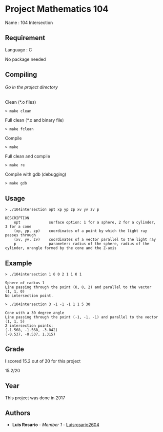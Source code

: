 # Project Mathematics 104

Name : 104 Intersection

## Requirement

Language : C

No package needed

## Compiling

###### Go in the project directory

Clean (*.o files)
```
> make clean
```

Full clean (*.o and binary file)
```
> make fclean
```

Compile
```
> make
```

Full clean and compile
```
> make re
```

Compile with gdb (debugging)
```
> make gdb
```

## Usage

```
> ./104intersection opt xp yp zp xv yv zv p 

DESCRIPTION
    opt             surface option: 1 for a sphere, 2 for a cylinder, 3 for a cone
    (xp, yp, zp)    coordinates of a point by which the light ray passes through
    (xv, yv, zv)    coordinates of a vector parallel to the light ray
    p               parameter: radius of the sphere, radius of the cylinder, orangle formed by the cone and the Z-axis
```

## Example

```
> ./104intersection 1 0 0 2 1 1 0 1

Sphere of radius 1
Line passing through the point (0, 0, 2) and parallel to the vector (1, 1, 0)
No intersection point.
```

```
> ./104intersection 3 -1 -1 -1 1 1 5 30

Cone with a 30 degree angle
Line passing through the point (-1, -1, -1) and parallel to the vector (1, 1, 5)
2 intersection points:
(-1.568, -1.568, -3.842)
(-0.537, -0.537, 1.315)
```

## Grade

I scored 15.2 out of 20 for this project

15.2/20

## Year

This project was done in 2017

## Authors

* **Luis Rosario** - *Member 1* - [Luisrosario2604](https://github.com/Luisrosario2604)
